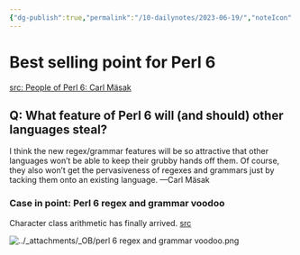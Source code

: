 ```yaml
---
{"dg-publish":true,"permalink":"/10-dailynotes/2023-06-19/","noteIcon":"2"}
---
```


# Best selling point for Perl 6

[src: People of Perl 6: Carl Mäsak](https://www.perl.com/pub/2010/08/people-of-perl-6-carl-masak.html/)

## Q: What feature of Perl 6 will (and should) other languages steal?

I think the new regex/grammar features will be so attractive that other languages won’t be able to keep their grubby hands off them. Of course, they also won’t get the pervasiveness of regexes and grammars just by tacking them onto an existing language. —Carl Mäsak 

### Case in point: Perl 6 regex and grammar voodoo

Character class arithmetic has finally arrived.
[src](https://www.youtube.com/watch?v=TUmFAPvssrk&list=PLRuESFRW2Fa77XObvk7-BYVFwobZHdXdK)

![../_attachments/_OB/perl 6 regex and grammar voodoo.png](/img/user/_attachments/_OB/perl%206%20regex%20and%20grammar%20voodoo.png)